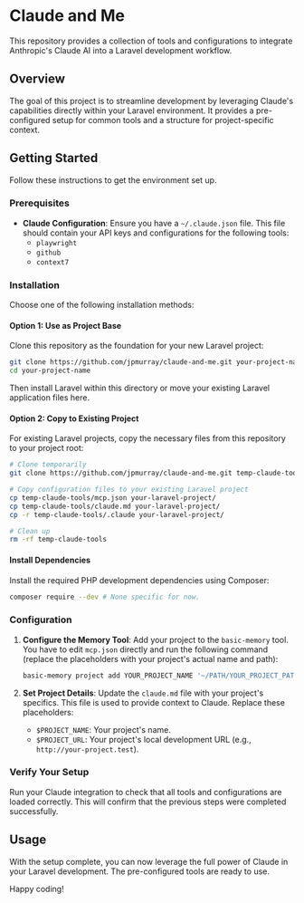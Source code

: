 # Claude and Me

This repository provides a collection of tools and configurations to integrate Anthropic's Claude AI into a Laravel development workflow.

## Overview

The goal of this project is to streamline development by leveraging Claude's capabilities directly within your Laravel environment. It provides a pre-configured setup for common tools and a structure for project-specific context.

## Getting Started

Follow these instructions to get the environment set up.

### Prerequisites

- **Claude Configuration**: Ensure you have a `~/.claude.json` file. This file should contain your API keys and configurations for the following tools:
  - `playwright`
  - `github`
  - `context7`

### Installation

Choose one of the following installation methods:

#### Option 1: Use as Project Base

Clone this repository as the foundation for your new Laravel project:

```bash
git clone https://github.com/jpmurray/claude-and-me.git your-project-name
cd your-project-name
```

Then install Laravel within this directory or move your existing Laravel application files here.

#### Option 2: Copy to Existing Project

For existing Laravel projects, copy the necessary files from this repository to your project root:

```bash
# Clone temporarily
git clone https://github.com/jpmurray/claude-and-me.git temp-claude-tools

# Copy configuration files to your existing Laravel project
cp temp-claude-tools/mcp.json your-laravel-project/
cp temp-claude-tools/claude.md your-laravel-project/
cp -r temp-claude-tools/.claude your-laravel-project/

# Clean up
rm -rf temp-claude-tools
```

#### Install Dependencies

Install the required PHP development dependencies using Composer:

```bash
composer require --dev # None specific for now.
```

### Configuration

1.  **Configure the Memory Tool**: Add your project to the `basic-memory` tool. You have to edit `mcp.json` directly and run the following command (replace the placeholders with your project's actual name and path):

    ```bash
    basic-memory project add YOUR_PROJECT_NAME '~/PATH/YOUR_PROJECT_PATH/.memory'
    ```

2.  **Set Project Details**: Update the `claude.md` file with your project's specifics. This file is used to provide context to Claude. Replace these placeholders:
    - `$PROJECT_NAME`: Your project's name.
    - `$PROJECT_URL`: Your project's local development URL (e.g., `http://your-project.test`).

### Verify Your Setup

Run your Claude integration to check that all tools and configurations are loaded correctly. This will confirm that the previous steps were completed successfully.

## Usage

With the setup complete, you can now leverage the full power of Claude in your Laravel development. The pre-configured tools are ready to use.

Happy coding!
